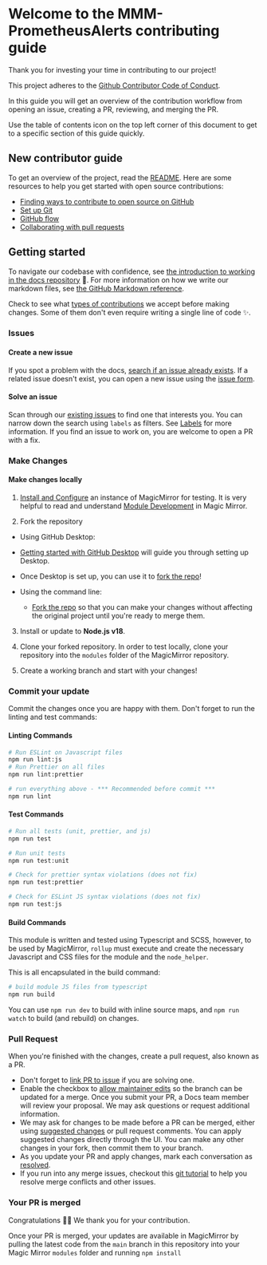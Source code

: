 # Welcome to the MMM-PrometheusAlerts contributing guide <!-- omit in toc -->

Thank you for investing your time in contributing to our project!

This project adheres to the [Github Contributor Code of Conduct](https://github.com/github/docs/blob/main/CODE_OF_CONDUCT.md).

In this guide you will get an overview of the contribution workflow from opening an issue, creating a PR, reviewing, and merging the PR.

Use the table of contents icon on the top left corner of this document to get to a specific section of this guide quickly.

## New contributor guide

To get an overview of the project, read the [README](README.md). Here are some resources to help you get started with open source contributions:

- [Finding ways to contribute to open source on GitHub](https://docs.github.com/en/get-started/exploring-projects-on-github/finding-ways-to-contribute-to-open-source-on-github)
- [Set up Git](https://docs.github.com/en/get-started/quickstart/set-up-git)
- [GitHub flow](https://docs.github.com/en/get-started/quickstart/github-flow)
- [Collaborating with pull requests](https://docs.github.com/en/github/collaborating-with-pull-requests)

## Getting started

To navigate our codebase with confidence, see [the introduction to working in the docs repository](/contributing/working-in-docs-repository.md) :confetti_ball:. For more information on how we write our markdown files, see [the GitHub Markdown reference](contributing/content-markup-reference.md).

Check to see what [types of contributions](/contributing/types-of-contributions.md) we accept before making changes. Some of them don't even require writing a single line of code :sparkles:.

### Issues

#### Create a new issue

If you spot a problem with the docs, [search if an issue already exists](https://docs.github.com/en/github/searching-for-information-on-github/searching-on-github/searching-issues-and-pull-requests#search-by-the-title-body-or-comments). If a related issue doesn't exist, you can open a new issue using the [issue form](https://github.com/spydersoft-consulting/MMM-PrometheusAlerts/issues/new/choose).

#### Solve an issue

Scan through our [existing issues](https://github.com/spydersoft-consulting/MMM-PrometheusAlerts/issues) to find one that interests you. You can narrow down the search using `labels` as filters. See [Labels](/contributing/how-to-use-labels.md) for more information. If you find an issue to work on, you are welcome to open a PR with a fix.

### Make Changes

#### Make changes locally

1. [Install and Configure](https://docs.magicmirror.builders/getting-started/installation.html) an instance of MagicMirror for testing. It is very helpful to read and understand [Module Development](https://docs.magicmirror.builders/development/introduction.html) in Magic Mirror.

2. Fork the repository

- Using GitHub Desktop:
- [Getting started with GitHub Desktop](https://docs.github.com/en/desktop/installing-and-configuring-github-desktop/getting-started-with-github-desktop) will guide you through setting up Desktop.
- Once Desktop is set up, you can use it to [fork the repo](https://docs.github.com/en/desktop/contributing-and-collaborating-using-github-desktop/cloning-and-forking-repositories-from-github-desktop)!

- Using the command line:
  - [Fork the repo](https://docs.github.com/en/github/getting-started-with-github/fork-a-repo#fork-an-example-repository) so that you can make your changes without affecting the original project until you're ready to merge them.

3. Install or update to **Node.js v18**.

4. Clone your forked repository. In order to test locally, clone your repository into the `modules` folder of the MagicMirror repository.

5. Create a working branch and start with your changes!

### Commit your update

Commit the changes once you are happy with them. Don't forget to run the linting and test commands:

#### Linting Commands

```bash
# Run ESLint on Javascript files
npm run lint:js
# Run Prettier on all files
npm run lint:prettier

# run everything above - *** Recommended before commit ***
npm run lint
```

#### Test Commands

```bash
# Run all tests (unit, prettier, and js)
npm run test

# Run unit tests
npm run test:unit

# Check for prettier syntax violations (does not fix)
npm run test:prettier

# Check for ESLint JS syntax violations (does not fix)
npm run test:js

```

#### Build Commands

This module is written and tested using Typescript and SCSS, however, to be used by MagicMirror, `rollup` must execute and create the necessary Javascript and CSS files for the module and the `node_helper`.

This is all encapsulated in the build command:

```bash
# build module JS files from typescript
npm run build
```

You can use `npm run dev` to build with inline source maps, and `npm run watch` to build (and rebuild) on changes.

### Pull Request

When you're finished with the changes, create a pull request, also known as a PR.

- Don't forget to [link PR to issue](https://docs.github.com/en/issues/tracking-your-work-with-issues/linking-a-pull-request-to-an-issue) if you are solving one.
- Enable the checkbox to [allow maintainer edits](https://docs.github.com/en/github/collaborating-with-issues-and-pull-requests/allowing-changes-to-a-pull-request-branch-created-from-a-fork) so the branch can be updated for a merge.
  Once you submit your PR, a Docs team member will review your proposal. We may ask questions or request additional information.
- We may ask for changes to be made before a PR can be merged, either using [suggested changes](https://docs.github.com/en/github/collaborating-with-issues-and-pull-requests/incorporating-feedback-in-your-pull-request) or pull request comments. You can apply suggested changes directly through the UI. You can make any other changes in your fork, then commit them to your branch.
- As you update your PR and apply changes, mark each conversation as [resolved](https://docs.github.com/en/github/collaborating-with-issues-and-pull-requests/commenting-on-a-pull-request#resolving-conversations).
- If you run into any merge issues, checkout this [git tutorial](https://github.com/skills/resolve-merge-conflicts) to help you resolve merge conflicts and other issues.

### Your PR is merged

Congratulations :tada::tada: We thank you for your contribution.

Once your PR is merged, your updates are available in MagicMirror by pulling the latest code from the `main` branch in this repository into your Magic Mirror `modules` folder and running `npm install`
